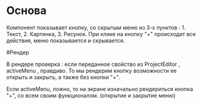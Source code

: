 # Основа

Компонент показывает кнопку, со скрытым меню из 3-х пунктов : 1. Текст, 2. Картинка, 3. Рисунок.
При клике на кнопку "+" происходит все действия,  меню показывается и скрывается.

#Рендер

В рендере проверка : если переданное свойство из ProjectEditor , activeMenu , правдиво. То мы рендерим кнопку возможности ее открыть и закрыть, а также без кнопки "+".

Если activeMenu, ложно, то на экране изначально рендериться кнопка "+", со всем своим функционалом. (открытие и закрытие меню)